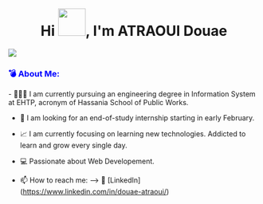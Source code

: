 <h1 align="center">Hi <img src="https://github.com/mitul3737/mitul3737/blob/main/Wave.gif" height="55px" width="55px">, I'm ATRAOUI Douae</h1>
                                            
<!--   <a href="https://github.com/DenverCoder1/readme-typing-svg"> -->
<p>   <img src="https://readme-typing-svg.herokuapp.com?color=E22FE4&width=380&height=45&lines=Open-Source+Enthusiast;Learning+In+Public;Empowering+Others;Nice+To+Meet+You+...&center=true"></a>

</p>

<h3 style="color:blue;">💣 About Me: </h3>
  - 👩🏻‍💻 I am currently pursuing an engineering degree in Information System at EHTP, acronym of Hassania School of Public Works.
  
  - 🔎 I am looking for an end-of-study internship starting in early February.
  
  - 📈 I am currently focusing on learning new technologies. Addicted to learn and grow every single day.
  
  - 💻 Passionate about Web Developement.
  
  - 📫 How to reach me: 
                   --> 🏢 [LinkedIn] (https://www.linkedin.com/in/douae-atraoui/)
           
